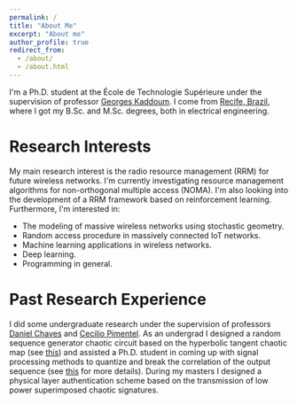 ```yaml
---
permalink: /
title: "About Me"
excerpt: "About me"
author_profile: true
redirect_from: 
  - /about/
  - /about.html
---
```


I'm a Ph.D. student at the École de Technologie Supérieure under the supervision of professor [Georges Kaddoum](https://etsmtl.ca/Professeurs/gkaddoum/Accueil?lang=en-CA). I come from [Recife, Brazil](https://www.google.com/maps/place/Recife+-+State+of+Pernambuco,+Brazil/data=!4m2!3m1!1s0x7ab196f88c446e5:0x3c9ef52922447fd4?sa=X&ved=2ahUKEwiX-e3BpNXcAhUDy1kKHXlvA10Q8gEwAHoECAAQAQ), where I got my B.Sc. and M.Sc. degrees, both in electrical engineering.  

Research Interests
==================

My main research interest is the radio resource management (RRM) for future wireless networks. I'm currently investigating resource management algorithms for non-orthogonal multiple access (NOMA). I'm also looking into the development of a RRM framework based on reinforcement learning. Furthermore, I'm interested in: 
* The modeling of massive wireless networks using stochastic geometry.
* Random access procedure in massively connected IoT networks.
* Machine learning applications in wireless networks.
* Deep learning.
* Programming in general.

Past Research Experience
========================
I did some undergraduate research under the supervision of professors [Daniel Chaves](http://lattes.cnpq.br/6918979485859187) and [Cecilio Pimentel](https://scholar.google.ca/citations?user=8fapa4oAAAAJ&hl=en). As an undergrad I designed a random sequence generator chaotic circuit based on the hyperbolic tangent chaotic map (see [this](https://ieeexplore.ieee.org/abstract/document/6947959/)) and assisted a Ph.D. student in coming up with signal processing methods to quantize and break the correlation of the output sequence (see [this](https://www.sciencedirect.com/science/article/pii/S1434841116313620) for more details). During my masters I designed a physical layer authentication scheme based on the transmission of low power superimposed chaotic signatures.